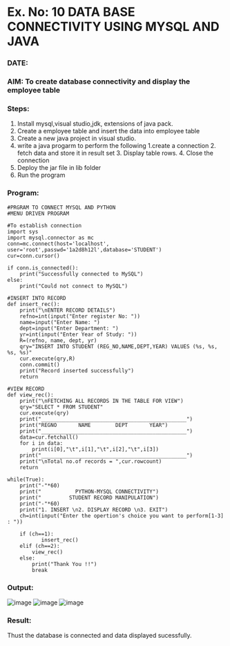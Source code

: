 # Ex. No: 10 DATA BASE CONNECTIVITY USING  MYSQL AND JAVA
### DATE: 
### AIM: To create database connectivity and display the employee table 

### Steps:
1. Install mysql,visual studio,jdk, extensions of java pack.
2. Create a employee table and insert the data into employee table  
3. Create a new java project in visual studio.
4. write a java progarm to perform the following 1.create a connection 2. fetch data and store it in result set 3. Display table rows. 4. Close the connection
5. Deploy the jar file in lib folder 
6. Run the program

### Program:
```
#PRGRAM TO CONNECT MYSQL AND PYTHON
#MENU DRIVEN PROGRAM

#To establish connection
import sys
import mysql.connector as mc
conn=mc.connect(host='localhost', user='root',passwd='1a2d8h12l',database='STUDENT')
cur=conn.cursor()

if conn.is_connected():
    print("Successfully connected to MySQL")
else:
    print("Could not connect to MySQL")

#INSERT INTO RECORD
def insert_rec():
    print("\nENTER RECORD DETAILS")
    refno=int(input("Enter register No: "))
    name=input("Enter Name: ")
    dept=input("Enter Department: ")
    yr=int(input("Enter Year of Study: "))
    R=(refno, name, dept, yr)
    qry="INSERT INTO STUDENT (REG_NO,NAME,DEPT,YEAR) VALUES (%s, %s, %s, %s)"
    cur.execute(qry,R)
    conn.commit()
    print("Record inserted successfully")
    return

#VIEW RECORD
def view_rec():
    print("\nFETCHING ALL RECORDS IN THE TABLE FOR VIEW")
    qry="SELECT * FROM STUDENT"
    cur.execute(qry)
    print("_______________________________________________")
    print("REGNO       NAME        DEPT       YEAR")
    print("_______________________________________________")
    data=cur.fetchall()
    for i in data:
        print(i[0],"\t",i[1],"\t",i[2],"\t",i[3])
    print("_______________________________________________")
    print("\nTotal no.of records = ",cur.rowcount)
    return

while(True):
    print("-"*60)
    print("           PYTHON-MYSQL CONNECTIVITY")
    print("         STUDENT RECORD MANIPULATION")
    print("-"*60)
    print("1. INSERT \n2. DISPLAY RECORD \n3. EXIT")
    ch=int(input("Enter the opertion's choice you want to perform[1-3] : "))
           
    if (ch==1):
           insert_rec()
    elif (ch==2):
        view_rec()
    else:
        print("Thank You !!")
        break
```




### Output:
![image](https://github.com/DrUmaRaniV/DBMS/assets/143496311/f74e2e78-0782-4448-b0e4-36bc260626eb)
![image](https://github.com/DrUmaRaniV/DBMS/assets/143496311/961db145-f95a-48e1-95f4-a91405363f96)
![image](https://github.com/DrUmaRaniV/DBMS/assets/143496311/23f93ea7-5de5-4854-ac1d-7323d24a7721)



### Result:
Thust the database is connected and data displayed sucessfully.

